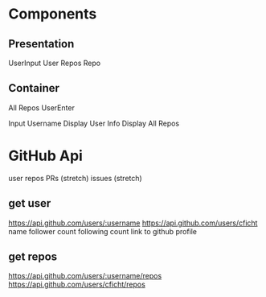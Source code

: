 # Components
## Presentation
UserInput
User
Repos
Repo

## Container
All Repos
UserEnter

Input Username
Display User Info
Display All Repos


# GitHub Api
user
repos
PRs (stretch)
issues (stretch)


## get user
https://api.github.com/users/:username
https://api.github.com/users/cficht
name
follower count
following count
link to github profile

## get repos
https://api.github.com/users/:username/repos
https://api.github.com/users/cficht/repos

